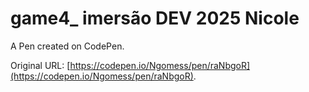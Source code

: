 # game4_ imersão DEV 2025 Nicole

A Pen created on CodePen.

Original URL: [https://codepen.io/Ngomess/pen/raNbgoR](https://codepen.io/Ngomess/pen/raNbgoR).

